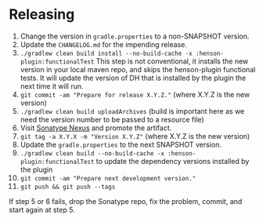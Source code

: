 Releasing
========

1. Change the version in `gradle.properties` to a non-SNAPSHOT version.
1. Update the `CHANGELOG.md` for the impending release.
1. `./gradlew clean build install --no-build-cache -x :henson-plugin:functionalTest` This step is not conventional, it installs the new version in your local maven repo, and skips the henson-plugin functional tests. It will update the version of DH that is installed by the plugin the next time it will run.
1. `git commit -am "Prepare for release X.Y.Z."` (where X.Y.Z is the new version)
1. `./gradlew clean build uploadArchives` (build is important here as we need the version number to be passed to a resource file)
1. Visit [Sonatype Nexus](https://oss.sonatype.org/) and promote the artifact.
1. `git tag -a X.Y.X -m "Version X.Y.Z"` (where X.Y.Z is the new version)
1. Update the `gradle.properties` to the next SNAPSHOT version.
1. `./gradlew clean build --no-build-cache -x :henson-plugin:functionalTest` to update the dependency versions installed by the plugin
1. `git commit -am "Prepare next development version."`
1. `git push && git push --tags`

If step 5 or 6 fails, drop the Sonatype repo, fix the problem, commit, and start again at step 5.

